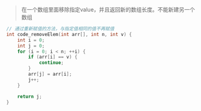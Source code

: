 
> 在一个数组里面移除指定value，并且返回新的数组长度。不能新建另一个数组

```c
// 通过重新赋值的方法，与指定值相同的值不再赋值
int code_removeElem(int arr[], int n, int v) {
    int i = 0;
    int j = 0;
    for (i = 0; i < n; ++i) {
        if (arr[i] == v) {
            continue;
        }
        arr[j] = arr[i];
        j++;
    }

    return j;
}
```
